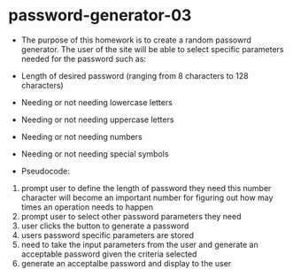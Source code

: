 # password-generator-03

* The purpose of this homework is to create a random passowrd generator. The user of the site will be able to select specific parameters needed for the password such as:

* Length of desired password (ranging from 8 characters to 128 characters)
* Needing or not needing lowercase letters
* Needing or not needing uppercase letters
* Needing or not needing numbers 
* Needing or not needing special symbols 

* Pseudocode:
1) prompt user to define the length of password they need 
    this number character will become an important number for figuring out how may times an operation needs to happen
2) prompt user to select other password parameters they need
3) user clicks the button to generate a password
4) users password specific parameters are stored 
5) need to take the input parameters from the user and generate an acceptable password given the criteria selected
6) generate an acceptalbe password and display to the user


